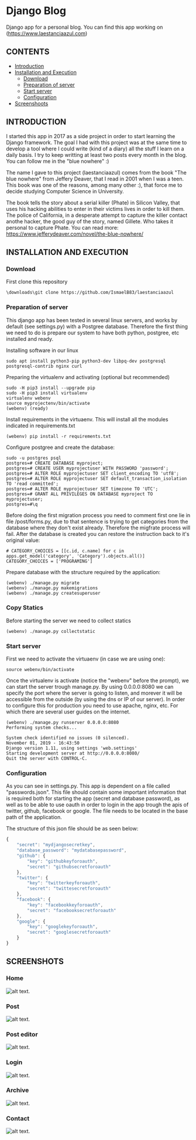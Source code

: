 # Django Blog 
Django app for a personal blog. You can find this app working on (https://www.laestanciaazul.com)

## CONTENTS
- [Introduction](#INTRODUCTION)
- [Installation and Execution](#INSTALLATION-AND-EXECUTION)
  - [Download](#Download)
  - [Preparation of server](#Preparation-of-server)
  - [Start server](#Start-server)
  - [Configuration](#Configuration)
- [Screenshoots](#SCREENSHOTS)


## INTRODUCTION

I started this app in 2017 as a side project in order to start learning the Django framework. The goal I had with this project was at the same time to develop a tool where I could write (kind of a diary) all
the stuff I learn on a daily basis. I try to keep writting at least two posts every month in the blog. You can follow me in the "blue nowhere" :)

The name I gave to this project (laestanciaazul) comes from the book "The blue nowhere" from Jeffery Deaver, that I read in 2001 when I was a teen. This book was one of the reasons, among many other :), that force
me to decide studying Computer Science in University. 

The book tells the story about a serial killer (Phate) in Silicon Valley, that uses his hacking abilities to enter in their victims lives in order to kill them. The police of California, in a desperate attempt to capture
the killer contact anothe hacker, the good guy of the story, named Gillete. Who takes it personal to capture Phate. You can read more: https://www.jefferydeaver.com/novel/the-blue-nowhere/

## INSTALLATION AND EXECUTION

### Download

First clone this repository
```
\downloads\git clone https://github.com/IsmaelB83/laestanciaazul
```

### Preparation of server

This django app has been tested in several linux servers, and works by default (see settings.py) with a Postgree database. Therefore the first thing we need to do is prepare our system to have both python, postgree, etc installed and ready.

Installing software in our linux
```console
sudo apt install python3-pip python3-dev libpq-dev postgresql postgresql-contrib nginx curl
```

Preparing the virtualenv and activating (optional but recommended)
```console
sudo -H pip3 install --upgrade pip
sudo -H pip3 install virtualenv
virtualenv webenv
source myprojectenv/bin/activate
(webenv) (ready)
```

Install requirements in the virtuaenv. This will install all the modules indicated in requirements.txt
```console
(webenv) pip install -r requirements.txt
```

Configure postgree and create the database:
```console
sudo -u postgres psql
postgres=# CREATE DATABASE myproject;
postgres=# CREATE USER myprojectuser WITH PASSWORD 'password';
postgres=# ALTER ROLE myprojectuser SET client_encoding TO 'utf8';
postgres=# ALTER ROLE myprojectuser SET default_transaction_isolation TO 'read committed';
postgres=# ALTER ROLE myprojectuser SET timezone TO 'UTC';
postgres=# GRANT ALL PRIVILEGES ON DATABASE myproject TO myprojectuser;
postgres=#\q
```

Before doing the first migration process you need to comment first one lie in file /post/forms.py, due to that sentence is trying to get categories from the database where they don't exist already. Therefore the migfrate process will fail. After the database is created you
can restore the instruction back to it's original value:
```
# CATEGORY_CHOICES = [[c.id, c.name] for c in apps.get_model('category', 'Category').objects.all()]
CATEGORY_CHOICES = ['PROGRAMING']
```

Prepare database with the structure required by the application:
```console
(webenv) ./manage.py migrate
(webenv) ./manage.py makemigrations
(webenv) ./manage.py createsuperuser
```

### Copy Statics

Before starting the server we need to collect statics
```console
(webenv) ./manage.py collectstatic
```

### Start server

First we need to activate the virtuaenv (in case we are using one):
```console
source webenv/bin/activate      
```

Once the virtualenv is activate (notice the "webenv" before the prompt), we can start the server trough manage.py. By using 0.0.0.0:8080 we can specify the port where the server is going to listen, and morever it will be accessible from the
outside (by using the dns or IP of our server). In order to configure this for production you need to use apache, nginx, etc. For which there are several user guides on the internet.
```console
(webenv) ./manage.py runserver 0.0.0.0:8080
Performing system checks...

System check identified no issues (0 silenced).
November 01, 2019 - 16:43:50
Django version 1.11, using settings 'web.settings'
Starting development server at http://0.0.0.0:8080/
Quit the server with CONTROL-C.
```

### Configuration

As you can see in settings.py. This app is dependent on a file called "passwords.json". This file should contain some important information that is required both for starting the app (secret and database password), as well as to be able to use oauth
in order to login in the app trough the apis of twitter, github, facebook or google. The file needs to be located in the base path of the application.

The structure of this json file should be as seen below:
```js
{
    "secret": "mydjangosecretkey",
    "database_password": "mydatabasepassword",
    "github": {
        "key": "githubkeyforoauth",
        "secret": "githubsecretforoauth"
    },
    "twitter": {
        "key": "twitterkeyforoauth",
        "secret": "twittesecretforoauth"
    },
    "facebook": {
        "key": "facebookkeyforoauth",
        "secret": "facebooksecretforoauth"
    },
    "google": {
        "key": "googlekeyforoauth",
        "secret": "googlesecretforoauth"
    }
}
```


## SCREENSHOTS

### Home

![alt text](https://raw.githubusercontent.com/IsmaelB83/laestanciaazul/master/static/img/readme/home.jpg).

### Post

![alt text](https://raw.githubusercontent.com/IsmaelB83/laestanciaazul/master/static/img/readme/post.jpg).

### Post editor

![alt text](https://raw.githubusercontent.com/IsmaelB83/laestanciaazul/master/static/img/readme/post_editor.jpg).

### Login

![alt text](https://raw.githubusercontent.com/IsmaelB83/laestanciaazul/master/static/img/readme/login.jpg).

### Archive

![alt text](https://raw.githubusercontent.com/IsmaelB83/laestanciaazul/master/static/img/readme/archive.jpg).

### Contact

![alt text](https://raw.githubusercontent.com/IsmaelB83/laestanciaazul/master/static/img/readme/contact.jpg).

